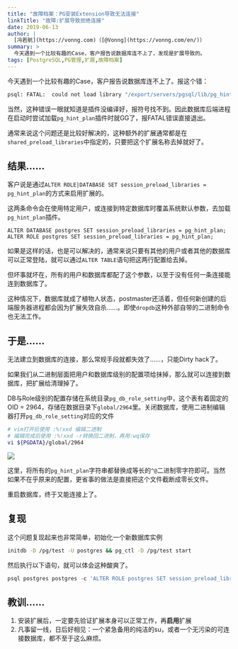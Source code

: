 ```yaml
---
title: "故障档案：PG安装Extension导致无法连接"
linkTitle: "故障:扩展导致拒绝连接"
date: 2019-06-13
author: |
  [冯若航](https://vonng.com)（[@Vonng](https://vonng.com/en/)）
summary: >
  今天遇到一个比较有趣的Case，客户报告说数据库连不上了，发现是扩展导致的。
tags: [PostgreSQL,PG管理,扩展,故障档案]
---
```




今天遇到一个比较有趣的Case，客户报告说数据库连不上了。报这个错：

```bash
psql: FATAL:  could not load library "/export/servers/pgsql/lib/pg_hint_plan.so": /export/servers/pgsql/lib/pg_hint_plan.so: undefined symbol: RINFO_IS_PUSHED_DOWN
```

当然，这种错误一眼就知道是插件没编译好，报符号找不到。因此数据库后端进程在启动时尝试加载`pg_hint_plan`插件时就GG了，报FATAL错误直接退出。

通常来说这个问题还是比较好解决的，这种额外的扩展通常都是在`shared_preload_libraries`中指定的，只要把这个扩展名称去掉就好了。

## 结果……

客户说是通过`ALTER ROLE|DATABASE SET session_preload_libraries = pg_hint_plan`的方式来启用扩展的。

这两条命令会在使用特定用户，或连接到特定数据库时覆盖系统默认参数，去加载`pg_hint_plan`插件。

```psql
ALTER DATABASE postgres SET session_preload_libraries = pg_hint_plan;
ALTER ROLE postgres SET session_preload_libraries = pg_hint_plan;
```

如果是这样的话，也是可以解决的，通常来说只要有其他的用户或者其他的数据库可以正常登陆，就可以通过`ALTER TABLE`语句把这两行配置给去掉。

但坏事就坏在，所有的用户和数据库都配了这个参数，以至于没有任何一条连接能连到数据库了。

这种情况下，数据库就成了植物人状态，postmaster还活着，但任何新创建的后端服务器进程都会因为扩展失效自杀……。即使`dropdb`这种外部自带的二进制命令也无法工作。



## 于是……

无法建立到数据库的连接，那么常规手段就都失效了……，只能Dirty hack了。

如果我们从二进制层面把用户和数据库级别的配置项给抹掉，那么就可以连接到数据库，把扩展给清理掉了。

DB与Role级别的配置存储在系统目录`pg_db_role_setting`中，这个表有着固定的OID = 2964，存储在数据目录下`global/2964`里。关闭数据库，使用二进制编辑器打开`pg_db_role_setting`对应的文件

```bash
# vim打开后使用 :%!xxd 编辑二进制
# 编辑完成后使用 :%!xxd -r转换回二进制，再用:wq保存
vi ${PGDATA}/global/2964
```

![](/img/blog/pg/pit-extension.png)

这里，将所有的`pg_hint_plan`字符串都替换成等长的`^@`二进制零字符即可。当然如果不在乎原来的配置，更省事的做法是直接把这个文件截断成零长文件。

重启数据库，终于又能连接上了。



## 复现

这个问题复现起来也非常简单，初始化一个新数据库实例

```bash
initdb -D /pg/test -U postgres && pg_ctl -D /pg/test start
```

然后执行以下语句，就可以体会这种酸爽了。

```sql
psql postgres postgres -c 'ALTER ROLE postgres SET session_preload_libraries = pg_hint_plan;'
```



## 教训……

1. 安装扩展后，一定要先验证扩展本身可以正常工作，再**启用**扩展
2. 凡事留一线，日后好相见：一个紧急备用的纯洁的su，或者一个无污染的可连接数据库，都不至于这么麻烦。

